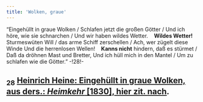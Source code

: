 ```yaml
---
title: 'Wolken, graue'
---
```


“Eingehüllt in graue Wolken / Schlafen jetzt die großen Götter / Und ich höre, wie sie schnarchen / Und wir haben wildes Wetter. &nbsp;&nbsp;&nbsp;**Wildes Wetter!** Sturmeswüten Will / das arme Schiff zerschellen / Ach, wer zügelt diese Winde Und die herrenlosen Wellen! &nbsp;&nbsp;&nbsp;**Kanns nicht** hindern, daß es stürmet / Daß da dröhnen Mast und Bretter, Und ich hüll mich in den Mantel / Um zu schlafen wie die Götter.” -!28!-

## <sub class="subscript">**28**</sub> [Heinrich Heine: Eingehüllt in graue Wolken, aus ders.: _Heimkehr_ [1830], hier zit. <u>nach</u>](https://www.staff.uni-mainz.de/pommeren/Gedichte/HeineNachlese/wolken.html).
